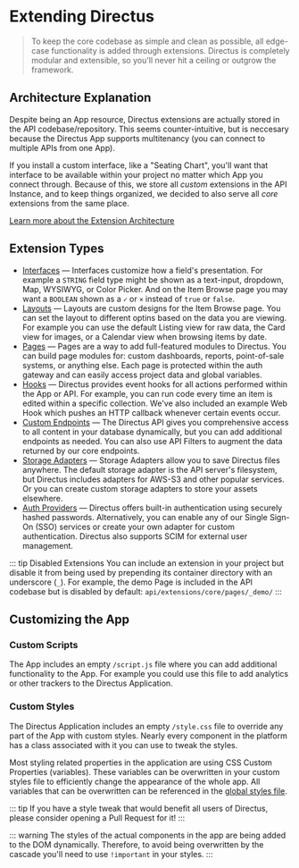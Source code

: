 # Extending Directus

> To keep the core codebase as simple and clean as possible, all edge-case functionality is added through extensions. Directus is completely modular and extensible, so you'll never hit a ceiling or outgrow the framework.

## Architecture Explanation

Despite being an App resource, Directus extensions are actually stored in the API codebase/repository. This seems counter-intuitive, but is neccesary because the Directus App supports multitenancy (you can connect to multiple APIs from one App).

If you install a custom interface, like a "Seating Chart", you'll want that interface to be available within your project no matter which App you connect through. Because of this, we store all _custom_ extensions in the API Instance, and to keep things organized, we decided to also serve all _core_ extensions from the same place.

[Learn more about the Extension Architecture](./architecture.md)

## Extension Types

* [Interfaces](./interfaces.md) — Interfaces customize how a field's presentation. For example a `STRING` field type might be shown as a text-input, dropdown, Map, WYSIWYG, or Color Picker. And on the Item Browse page you may want a `BOOLEAN` shown as a `✓` or `×` instead of `true` or `false`.
* [Layouts](./layouts.md) — Layouts are custom designs for the Item Browse page. You can set the layout to different optins based on the data you are viewing. For example you can use the default Listing view for raw data, the Card view for images, or a Calendar view when browsing items by date.
* [Pages](./pages.md) — Pages are a way to add full-featured modules to Directus. You can build page modules for: custom dashboards, reports, point-of-sale systems, or anything else. Each page is protected within the auth gateway and can easily access project data and global variables.
* [Hooks](./hooks.md) — Directus provides event hooks for all actions performed within the App or API. For example, you can run code every time an item is edited within a specific collection. We've also included an example Web Hook which pushes an HTTP callback whenever certain events occur.
* [Custom Endpoints](./custom-endpoints.md) — The Directus API gives you comprehensive access to all content in your database dynamically, but you can add additional endpoints as needed. You can also use API Filters to augment the data returned by our core endpoints.
* [Storage Adapters](./storage-adapters.md) — Storage Adapters allow you to save Directus files anywhere. The default storage adapter is the API server's filesystem, but Directus includes adapters for AWS-S3 and other popular services. Or you can create custom storage adapters to store your assets elsewhere.
* [Auth Providers](./auth-providers.md) — Directus offers built-in authentication using securely hashed passwords. Alternatively, you can enable any of our Single Sign-On (SSO) services or create your own adapter for custom authentication. Directus also supports SCIM for external user management.

::: tip Disabled Extensions
You can include an extension in your project but disable it from being used by prepending its container directory with an underscore (`_`). For example, the demo Page is included in the API codebase but is disabled by default: `api/extensions/core/pages/_demo/`
:::

## Customizing the App

### Custom Scripts

The App includes an empty `/script.js` file where you can add additional functionality to the App. For example you could use this file to add analytics or other trackers to the Directus Application.

### Custom Styles

The Directus Application includes an empty `/style.css` file to override any part of the App with custom styles. Nearly every component in the platform has a class associated with it you can use to tweak the styles.

Most styling related properties in the application are using CSS Custom Properties (variables). These variables can be overwritten in your custom styles file to efficiently change the appearance of the whole app. All variables that can be overwritten can be referenced in the [global styles file](https://github.com/directus/app/blob/master/src/assets/global.scss).

::: tip
If you have a style tweak that would benefit all users of Directus, please consider opening a Pull Request for it!
:::

::: warning
The styles of the actual components in the app are being added to the DOM dynamically. Therefore, to avoid being overwritten by the cascade you'll need to use `!important` in your styles.
:::
